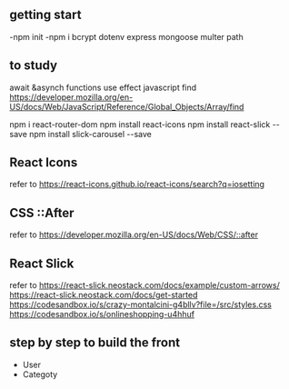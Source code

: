 ## getting start
-npm init
-npm i bcrypt dotenv express mongoose multer path



## to study
await &asynch functions 
use effect
javascript find
https://developer.mozilla.org/en-US/docs/Web/JavaScript/Reference/Global_Objects/Array/find



npm i react-router-dom
npm install react-icons 
npm install react-slick --save
npm install slick-carousel --save


## React Icons
refer to https://react-icons.github.io/react-icons/search?q=iosetting

## CSS ::After 
refer to https://developer.mozilla.org/en-US/docs/Web/CSS/::after

## React Slick
refer to
https://react-slick.neostack.com/docs/example/custom-arrows/
https://react-slick.neostack.com/docs/get-started
https://codesandbox.io/s/crazy-montalcini-g4bllv?file=/src/styles.css
https://codesandbox.io/s/onlineshopping-u4hhuf

## step by step to build the front
- User
- Categoty